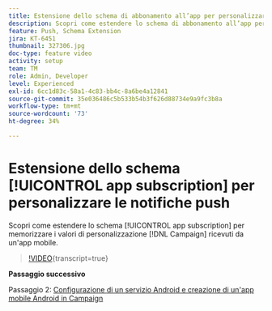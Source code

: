 ```yaml
---
title: Estensione dello schema di abbonamento all’app per personalizzare le notifiche push
description: Scopri come estendere lo schema di abbonamento all’app per memorizzare i valori di personalizzazione che Campaign riceve da un’app mobile.
feature: Push, Schema Extension
jira: KT-6451
thumbnail: 327306.jpg
doc-type: feature video
activity: setup
team: TM
role: Admin, Developer
level: Experienced
exl-id: 6cc1d83c-58a1-4c83-bb4c-8a6be4a12841
source-git-commit: 35e036486c5b533b54b3f626d88734e9a9fc3b8a
workflow-type: tm+mt
source-wordcount: '73'
ht-degree: 34%

---
```


# Estensione dello schema [!UICONTROL app subscription] per personalizzare le notifiche push

Scopri come estendere lo schema [!UICONTROL app subscription] per memorizzare i valori di personalizzazione [!DNL Campaign] ricevuti da un&#39;app mobile.

>[!VIDEO](https://video.tv.adobe.com/v/3445560?quality=12&learn=on&captions=ita){transcript=true}

**Passaggio successivo**

Passaggio 2: [Configurazione di un servizio Android e creazione di un&#39;app mobile Android in Campaign](/help/tutorial-getting-started-with-push-notifications-for-android/configuring-an-android-service-in-campaign.md)
